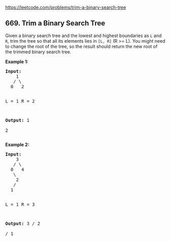 https://leetcode.com/problems/trim-a-binary-search-tree

## 669. Trim a Binary Search Tree

<div><p>
Given a binary search tree and the lowest and highest boundaries as <code>L</code> and <code>R</code>, trim the tree so that all its elements lies in <code>[L, R]</code> (R &gt;= L). You might need to change the root of the tree, so the result should return the new root of the trimmed binary search tree.
</p>
<p><b>Example 1:</b><br/>
</p><pre><b>Input:</b> 
    1
   / \
  0   2

  L = 1
  R = 2

<b>Output:</b> 
    1
      \
       2
</pre>
<p></p>
<p><b>Example 2:</b><br/>
</p><pre><b>Input:</b> 
    3
   / \
  0   4
   \
    2
   /
  1

  L = 1
  R = 3

<b>Output:</b> 
      3
     / 
   2   
  /
 1
</pre>
<p></p></div>
